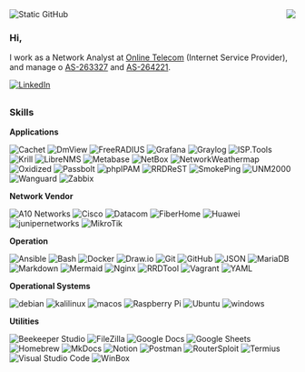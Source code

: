 <img align='right' src="https://github-readme-stats.vercel.app/api?username=santiag0z&show_icons=true&theme=dark&include_all_commits=true&count_private=true"/>

<img src="https://img.shields.io/static/v1?label=Overview&message=Santiago.Z&color=f8efd4&style=for-the-badge&logo=GitHub" alt="Static GitHub">

### Hi, 

I work as a Network Analyst at [Online Telecom](https://onlinetelecom.com.br/) (Internet Service Provider), and manage o [AS-263327](https://as263327.peeringdb.com/) and [AS-264221](https://as22503.peeringdb.com/).

<p align="left">
  <a href="https://www.linkedin.com/in/santiago-z/" title="LinkedIn">
  <img src="https://img.shields.io/badge/-Linkedin-0e76a8?style=flat-square&logo=Linkedin&logoColor=white&link=LINK-DO-SEU-LINKEDIN" alt="LinkedIn"/></a>
</p>


##

###  Skills

**Applications**

![Cachet](https://img.shields.io/badge/-Cachet-333333?style=flat&logo=cachet)
![DmView](https://img.shields.io/badge/-DmView-333333?style=flat&logo=dmview)
![FreeRADIUS](https://img.shields.io/badge/-FreeRADIUS-333333?style=flat&logo=freeradius)
![Grafana](https://img.shields.io/badge/-Grafana-333333?style=flat&logo=grafana)
![Graylog](https://img.shields.io/badge/-ISP.Tools-333333?style=flat&logo=isptools)
![ISP.Tools](https://img.shields.io/badge/-Graylog-333333?style=flat&logo=graylog)
![Krill](https://img.shields.io/badge/-Krill-333333?style=flat&logo=krill)
![LibreNMS](https://img.shields.io/badge/-LibreNMS-333333?style=flat&logo=librenms)
![Metabase](https://img.shields.io/badge/-Metabase-333333?style=flat&logo=metabase)
![NetBox](https://img.shields.io/badge/-NetBox-333333?style=flat&logo=netbox)
![NetworkWeathermap](https://img.shields.io/badge/-Network%20Weathermap-333333?style=flat&logo=networkweathermap)
![Oxidized](https://img.shields.io/badge/-Oxidized-333333?style=flat&logo=oxidized)
![Passbolt](https://img.shields.io/badge/-Passbolt-333333?style=flat&logo=passbolt)
![phpIPAM](https://img.shields.io/badge/-phpIPAM-333333?style=flat&logo=phpipam)
![RRDReST](https://img.shields.io/badge/-RRDReST-333333?style=flat&logo=rrdrest)
![SmokePing](https://img.shields.io/badge/-smokePing-333333?style=flat&logo=smokePing)
![UNM2000](https://img.shields.io/badge/-UNM2000-333333?style=flat&logo=unm2000)
![Wanguard](https://img.shields.io/badge/-Wanguard-333333?style=flat&logo=wanguard)
![Zabbix](https://img.shields.io/badge/-Zabbix-333333?style=flat&logo=zabbix)


**Network Vendor**

![A10 Networks](https://img.shields.io/badge/-A10%20Networks-333333?style=flat&logo=a10networks)
![Cisco](https://img.shields.io/badge/-Cisco-333333?style=flat&logo=cisco)
![Datacom](https://img.shields.io/badge/-Datacom-333333?style=flat&logo=datacom)
![FiberHome](https://img.shields.io/badge/-FiberHome-333333?style=flat&logo=fiberhome)
![Huawei](https://img.shields.io/badge/-Huawei-333333?style=flat&logo=huawei)
![junipernetworks](https://img.shields.io/badge/-Juniper%20Networks-333333?style=flat&logo=junipernetworks)
![MikroTik](https://img.shields.io/badge/-MikroTik-333333?style=flat&logo=mikroTik)

**Operation**

![Ansible](https://img.shields.io/badge/-Ansible-333333?style=flat&logo=ansible)
![Bash](https://img.shields.io/badge/-Bash-333333?style=flat&logo=gnubash)
![Docker](https://img.shields.io/badge/-Docker-333333?style=flat&logo=docker)
![Draw.io](https://img.shields.io/badge/-Draw.io-333333?style=flat&logo=diagramsdotnet)
![Git](https://img.shields.io/badge/-Git-333333?style=flat&logo=git)
![GitHub](https://img.shields.io/badge/-GitHub-333333?style=flat&logo=github)
![JSON](https://img.shields.io/badge/-JSON-333333?style=flat&logo=json)
![MariaDB](https://img.shields.io/badge/-MariaDB-333333?style=flat&logo=mariadb)
![Markdown](https://img.shields.io/badge/-Markdown-333333?style=flat&logo=Markdown)
![Mermaid](https://img.shields.io/badge/-Mermaid-333333?style=flat&logo=mermaid)
![Nginx](https://img.shields.io/badge/-Nginx-333333?style=flat&logo=nginx)
![RRDTool](https://img.shields.io/badge/-RRDTool-333333?style=flat&logo=rrdtool)
![Vagrant](https://img.shields.io/badge/-Vagrant-333333?style=flat&logo=vagrant)
![YAML](https://img.shields.io/badge/-YAML-333333?style=flat&logo=yaml)

**Operational Systems**

![debian](https://img.shields.io/badge/-Debian-333333?style=flat&logo=debian)
![kalilinux](https://img.shields.io/badge/-Kali%20Linux-333333?style=flat&logo=kalilinux)
![macos](https://img.shields.io/badge/-macOS-333333?style=flat&logo=macos)
![Raspberry Pi](https://img.shields.io/badge/-Raspberry%20Pi-333333?style=flat&logo=raspberrypi)
![Ubuntu](https://img.shields.io/badge/-Ubuntu-333333?style=flat&logo=ubuntu)
![windows](https://img.shields.io/badge/-Windows-333333?style=flat&logo=windows)

**Utilities**

![Beekeeper Studio](https://img.shields.io/badge/-Beekeeper%20Studio-333333?style=flat&logo=beekeeper)
![FileZilla](https://img.shields.io/badge/-FileZilla-333333?style=flat&logo=fileZilla)
![Google Docs](https://img.shields.io/badge/-Google%20Docs-333333?style=flat&logo=googledocs)
![Google Sheets](https://img.shields.io/badge/-Google%20Sheets-333333?style=flat&logo=googlesheets)
![Homebrew](https://img.shields.io/badge/-Homebrew-333333?style=flat&logo=homebrew)
![MkDocs](https://img.shields.io/badge/-MkDocs-333333?style=flat&logo=Markdown)
![Notion](https://img.shields.io/badge/-Notion-333333?style=flat&logo=notion)
![Postman](https://img.shields.io/badge/-Postman-333333?style=flat&logo=postman)
![RouterSploit](https://img.shields.io/badge/-RouterSploit-333333?style=flat&logo=routersploit)
![Termius](https://img.shields.io/badge/-Termius-333333?style=flat&logo=termius)
![Visual Studio Code](https://img.shields.io/badge/-Visual%20Studio%20Code-333333?style=flat&logo=visual-studio-code&logoColor=007ACC)
![WinBox](https://img.shields.io/badge/-WinBox-333333?style=flat&logo=mikroTik)

